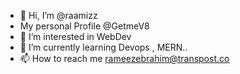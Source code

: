 - 👋 Hi, I’m @raamizz
- My personal Profile @GetmeV8
- 👀 I’m interested in WebDev
- 🌱 I’m currently learning Devops , MERN..
- 📫 How to reach me rameezebrahim@transpost.co

<!---
raamizz/raamizz is a ✨ special ✨ repository because its `README.md` (this file) appears on your GitHub profile.
You can click the Preview link to take a look at your changes.
--->
